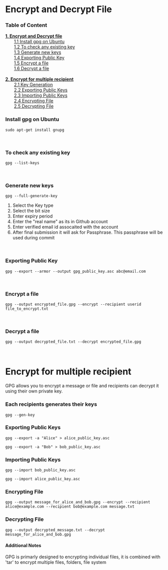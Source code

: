 # Encrypt and Decrypt File

### Table of Content
**[1. Encrypt and Decrypt file](#encrypt-and-decrypt-file)**</br>
    &nbsp;&nbsp;&nbsp;&nbsp;&nbsp;&nbsp;&nbsp;[1.1 Install gpg on Ubuntu](#install-gpg-on-ubuntu)</br>
    &nbsp;&nbsp;&nbsp;&nbsp;&nbsp;&nbsp;&nbsp;[1.2 To check any existing key](#to-check-any-existing-key)</br>
    &nbsp;&nbsp;&nbsp;&nbsp;&nbsp;&nbsp;&nbsp;[1.3 Generate new keys](#generate-new-keys)</br>
    &nbsp;&nbsp;&nbsp;&nbsp;&nbsp;&nbsp;&nbsp;[1.4 Exporting Public Key](#exporting-public-key)</br>
    &nbsp;&nbsp;&nbsp;&nbsp;&nbsp;&nbsp;&nbsp;[1.5 Encrypt a file](#encrypt-a-file)</br>
    &nbsp;&nbsp;&nbsp;&nbsp;&nbsp;&nbsp;&nbsp;[1.6 Decrypt a file](#decrypt-a-file)</br>
    </br>
**[2. Encrypt for multiple recipient](#encrypt-for-multiple-recipient)**</br>
    &nbsp;&nbsp;&nbsp;&nbsp;&nbsp;&nbsp;&nbsp;[2.1 Key Generation](#each-recipients-generates-their-keys)</br>
    &nbsp;&nbsp;&nbsp;&nbsp;&nbsp;&nbsp;&nbsp;[2.2 Exporting Public Keys](#exporting-public-keys)</br>
    &nbsp;&nbsp;&nbsp;&nbsp;&nbsp;&nbsp;&nbsp;[2.3 Importing Public Keys](#importing-public-keys)</br>
    &nbsp;&nbsp;&nbsp;&nbsp;&nbsp;&nbsp;&nbsp;[2.4 Encrypting File](#encrypting-file)</br>
    &nbsp;&nbsp;&nbsp;&nbsp;&nbsp;&nbsp;&nbsp;[2.5 Decrypting File](#decrypting-file)</br>

### Install gpg on Ubuntu
```
sudo apt-get install gnupg
```
</br>

### To check any existing key
```
gpg --list-keys
```
</br>

### Generate new keys
```
gpg --full-generate-key
```

1. Select the Key type
2. Select the bit size
3. Enter expiry period
4. Enter the "real name" as its in Github account
5. Enter verified email id assocaited with the account
6. After final submission it will ask for Passphrase. This passphrase will be used during commit
</br>

### Exporting Public Key
```
gpg --export --armor --output gpg_public_key.asc abc@email.com
```
</br>

### Encrypt a file
```
gpg --output encrypted_file.gpg --encrypt --recipient userid file_to_encrypt.txt
```
</br>

### Decrypt a file
```
gpg --output decrypted_file.txt --decrypt encrypted_file.gpg
```
</br>

# Encrypt for multiple recipient

 GPG allows you to encrypt a message or file and recipients can decrypt it using their own private key. 

### Each recipients generates their keys 
```
gpg --gen-key
```

### Exporting Public Keys
```
gpg --export -a "Alice" > alice_public_key.asc
```
```
gpg --export -a "Bob" > bob_public_key.asc
```

### Importing Public Keys
```
gpg --import bob_public_key.asc
```
```
gpg --import alice_public_key.asc
```

### Encrypting File
```
gpg --output message_for_alice_and_bob.gpg --encrypt --recipient alice@example.com --recipient bob@example.com message.txt
```

### Decrypting File
```
gpg --output decrypted_message.txt --decrypt message_for_alice_and_bob.gpg
```

#### Additional Notes

GPG is primarly designed to encrypting individual files, it is combined with 'tar' to encrypt multiple files, folders, file system